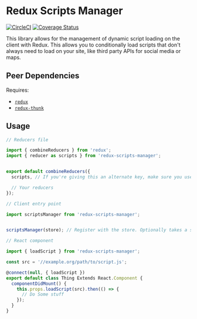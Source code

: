 # Redux Scripts Manager

[![CircleCI](https://circleci.com/gh/nhardy/redux-scripts-manager.svg?style=shield&circle-token=c11fec3b5aa6a5743620a129b3ff06f8742b5f7d)](https://circleci.com/gh/nhardy/redux-scripts-manager)
[![Coverage Status](https://coveralls.io/repos/github/nhardy/redux-scripts-manager/badge.svg?branch=master)](https://coveralls.io/github/nhardy/redux-scripts-manager?branch=master)

This library allows for the management of dynamic script loading on the client with Redux.
This allows you to conditionally load scripts that don't always need to load on your site, like third party APIs for social media or maps.

## Peer Dependencies

Requires:
- [`redux`](http://reduxjs.org)
- [`redux-thunk`](https://github.com/gaearon/redux-thunk)

## Usage

```javascript
// Reducers file

import { combineReducers } from 'redux';
import { reducer as scripts } from 'redux-scripts-manager';


export default combineReducers({
  scripts, // If you're giving this an alternate key, make sure you use that key when you register with the store

  // Your reducers
});

```

```javascript
// Client entry point

import scriptsManager from 'redux-scripts-manager';


scriptsManager(store); // Register with the store. Optionally takes a second parameter for the key in the store

```

```javascript
// React component

import { loadScript } from 'redux-scripts-manager';

const src = '//example.org/path/to/script.js';

@connect(null, { loadScript })
export default class Thing Extends React.Component {
  componentDidMount() {
    this.props.loadScript(src).then(() => {
      // Do Some stuff
    });
  }
}


```
